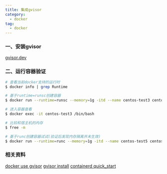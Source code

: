 ```yaml
---
title: 集成gvisor
category:
  - docker
tag:
  - docker
---
```


### 一、安装gvisor

[gvisor.dev](https://gvisor.dev/docs/user_guide/install/)

### 二、运行容器验证

``` bash
# 查看当前docker支持的运行时
$ docker info | grep Runtime

# 基于runtime=runsc创建容器
$ docker run --runtime=runsc --memory=1g -itd --name centos-test3 centos:centos7

# 进入容器查看
$ docker exec -it centos-test3 /bin/bash

# 比较和宿主机的内存
$ free -m

# 基于runc创建容器试试(验证后发现内存隔离并未生效)
$ docker run --runtime=runc --memory=1g -itd --name centos-test5 centos:centos7
```

### 相关资料

[docker use gvisor](https://gvisor.dev/docs/user_guide/quick_start/docker/)
[gvisor install](https://gvisor.dev/docs/user_guide/install/)
[containerd quick_start](https://gvisor.dev/docs/user_guide/containerd/quick_start/)
